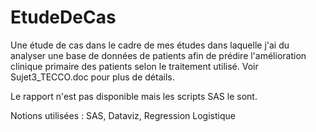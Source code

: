 # EtudeDeCas
Une étude de cas dans le cadre de mes études dans laquelle j'ai du analyser une base de données de patients afin de prédire l'amélioration clinique primaire des patients selon le traitement utilisé.
Voir Sujet3_TECCO.doc pour plus de détails.

Le rapport n'est pas disponible mais les scripts SAS le sont.

Notions utilisées : SAS, Dataviz, Regression Logistique
